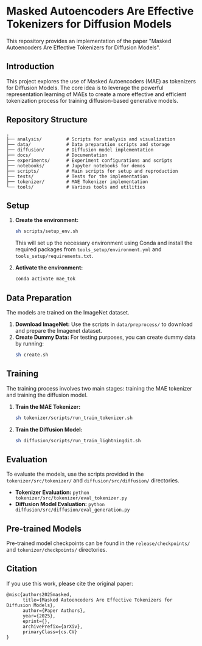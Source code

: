 # Masked Autoencoders Are Effective Tokenizers for Diffusion Models

This repository provides an implementation of the paper "Masked Autoencoders Are Effective Tokenizers for Diffusion Models".

## Introduction

This project explores the use of Masked Autoencoders (MAE) as tokenizers for Diffusion Models. The core idea is to leverage the powerful representation learning of MAEs to create a more effective and efficient tokenization process for training diffusion-based generative models.

## Repository Structure

```
.
├── analysis/         # Scripts for analysis and visualization
├── data/             # Data preparation scripts and storage
├── diffusion/        # Diffusion model implementation
├── docs/             # Documentation
├── experiments/      # Experiment configurations and scripts
├── notebooks/        # Jupyter notebooks for demos
├── scripts/          # Main scripts for setup and reproduction
├── tests/            # Tests for the implementation
├── tokenizer/        # MAE Tokenizer implementation
└── tools/            # Various tools and utilities
```

## Setup

1.  **Create the environment:**
    ```bash
    sh scripts/setup_env.sh
    ```
    This will set up the necessary environment using Conda and install the required packages from `tools_setup/environment.yml` and `tools_setup/requirements.txt`.

2.  **Activate the environment:**
    ```bash
    conda activate mae_tok
    ```

## Data Preparation

The models are trained on the ImageNet dataset.

1.  **Download ImageNet:** Use the scripts in `data/preprocess/` to download and prepare the Imagenet dataset.
2.  **Create Dummy Data:** For testing purposes, you can create dummy data by running:
    ```bash
    sh create.sh
    ```

## Training

The training process involves two main stages: training the MAE tokenizer and training the diffusion model.

1.  **Train the MAE Tokenizer:**
    ```bash
    sh tokenizer/scripts/run_train_tokenizer.sh
    ```

2.  **Train the Diffusion Model:**
    ```bash
    sh diffusion/scripts/run_train_lightningdit.sh
    ```

## Evaluation

To evaluate the models, use the scripts provided in the `tokenizer/src/tokenizer/` and `diffusion/src/diffusion/` directories.

-   **Tokenizer Evaluation:** `python tokenizer/src/tokenizer/eval_tokenizer.py`
-   **Diffusion Model Evaluation:** `python diffusion/src/diffusion/eval_generation.py`

## Pre-trained Models

Pre-trained model checkpoints can be found in the `release/checkpoints/` and `tokenizer/checkpoints/` directories.

## Citation

If you use this work, please cite the original paper:

```
@misc{authors2025masked,
      title={Masked Autoencoders Are Effective Tokenizers for Diffusion Models}, 
      author={Paper Authors},
      year={2025},
      eprint={},
      archivePrefix={arXiv},
      primaryClass={cs.CV}
}
```